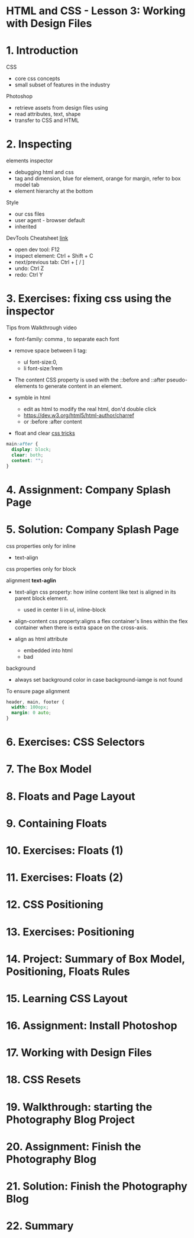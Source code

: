 HTML and CSS - Lesson 3: Working with Design Files
==================================================

# 1. Introduction

CSS
- core css concepts
- small subset of features in the industry

Photoshop
- retrieve assets from design files using
- read attributes, text, shape
- transfer to CSS and HTML 

# 2. Inspecting

elements inspector
- debugging html and css
- tag and dimension, blue for element, orange for margin, refer to box model tab
- element hierarchy at the bottom


Style
- our css files
- user agent - browser default
- inherited


DevTools Cheatsheet [link](http://anti-code.com/devtools-cheatsheet/)
- open dev tool: F12
- inspect element: Ctrl + Shift + C
- next/previous tab: Ctrl + [ / ]
- undo: Ctrl Z
- redo: Ctrl Y


# 3. Exercises: fixing css using the inspector

Tips from Walkthrough video
- font-family: comma , to separate each font

- remove space between li tag: 
  - ul font-size:0, 
  - li font-size:1rem

- The content CSS property is used with the ::before and ::after pseudo-elements to generate content in an element.

- symble in html
  - edit as html to modify the real html, don'd double click
  - https://dev.w3.org/html5/html-author/charref
  - or :before :after content

- float and clear [css tricks](https://css-tricks.com/all-about-floats/)

```css
main:after {
  display: block;
  clear: both;
  content: "";
}
```
# 4. Assignment: Company Splash Page
# 5. Solution: Company Splash Page

css properties only for inline
- text-align 

css properties only for block


alignment **text-aglin**
- text-align css property: how inline content like text is aligned in its parent block element.
  - used in center li in ul, inline-block
   
- align-content css property:aligns a flex container's lines within the flex container when there is extra space on the cross-axis.

- align as html attribute
  - embedded into html
  - bad

background
  - always set background color in case background-iamge is not found

To ensure page alignment

```css
header, main, footer {
  width: 100opx;
  margin: 0 auto;
}
```



# 6. Exercises: CSS Selectors



# 7. The Box Model



# 8. Floats and Page Layout



# 9. Containing Floats



# 10. Exercises: Floats (1)


# 11. Exercises: Floats (2)


# 12. CSS Positioning


# 13. Exercises: Positioning


# 14. Project: Summary of Box Model, Positioning, Floats Rules



# 15. Learning CSS Layout


# 16. Assignment: Install Photoshop



# 17. Working with Design Files


# 18. CSS Resets



# 19. Walkthrough: starting the Photography Blog Project



# 20. Assignment: Finish the Photography Blog



# 21. Solution: Finish the Photography Blog




# 22. Summary










